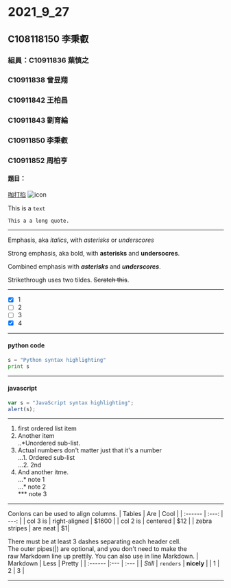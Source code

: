 # 2021_9_27

## C108118150 李秉叡

### 組員：C10911836 葉慎之
### C10911838 曾昱翔
### C10911842 王柏昌
### C10911843 劉育綸
### C10911850 李秉叡
### C10911852 周柏亨

#### 題目：
[咖打掐](https://youtu.be/R3xv4DsSBhU)
![icon](https://cdn.discordapp.com/attachments/870473246896689172/890809051670278174/945883ae0015506a.jpg "蛤")

This is a `text`

```
This a a long quote.
```
---

Emphasis, aka *italics*, with *asterisks* or *underscores*

Strong emphasis, aka bold, with **asterisks** and **undersocres**. 

Combined emphasis with ***asterisks*** and ***underscores***.

Strikethrough uses two tildes. ~~Scratch this~~.

---
- [x] 1
- [ ] 2
- [ ] 3
- [x] 4
---
#### python code
```python
s = "Python syntax highlighting"
print s
```
---
#### javascript
```javascript
var s = "JavaScript syntax highlighting";
alert(s);
```
---

 1. first ordered list item  
 2. Another item  
  ..*Unordered sub-list.  
 3. Actual numbers don't matter just that it's a number  
  ...1. Ordered sub-list  
  ...2. 2nd  
 4. And another itme.  
  ...* note 1  
  ...* note 2  
  *** note 3  

---

Conlons can be used to align columns.
| Tables | Are | Cool |
| :------ | :---: | ---: |
| col 3 is | right-aligned | $1600 |
| col 2 is | centered | $12 |
| zebra stripes | are neat | $1|

There must be at least 3 dashes separating each header cell.  
The outer pipes(|) are optional, and you don't need to make the  
raw Markdown line up prettily. You can also use in line Markdown.
| Markdown | Less | Pretty |
| :------ |:--- | :--- |
| *Still* | `renders` | **nicely** |
| 1 | 2 | 3 |

---
